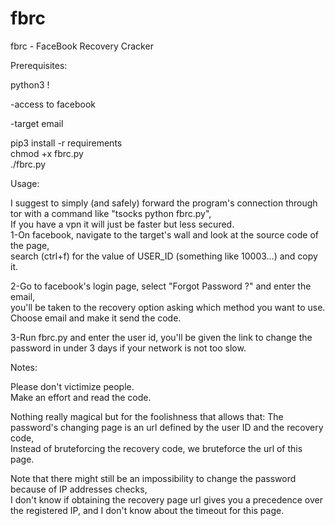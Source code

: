 # fbrc
fbrc - FaceBook Recovery Cracker


Prerequisites:

python3 !

-access to facebook

-target email

pip3 install -r requirements  
chmod +x fbrc.py  
./fbrc.py  

Usage:  

I suggest to simply (and safely) forward the program's connection through tor with a command like "tsocks python fbrc.py",  
If you have a vpn it will just be faster but less secured.  
1-On facebook, navigate to the target's wall and look at the source code of the page,  
search (ctrl+f) for the value of USER_ID (something like 10003...) and copy it.  

2-Go to facebook's login page, select "Forgot Password ?" and enter the email,  
you'll be taken to the recovery option asking which method you want to use.  
Choose email and make it send the code.  

3-Run fbrc.py and enter the user id, you'll be given the link to change the password in under 3 days if your network is not too slow.  

Notes:

Please don't victimize people.  
Make an effort and read the code.  

Nothing really magical but for the foolishness that allows that:  The password's changing page is an url defined by the user ID and the recovery code,  
Instead of bruteforcing the recovery code, we bruteforce the url of this page.  

Note that there might still be an impossibility to change the password because of IP addresses checks,  
I don't know if obtaining the recovery page url gives you a precedence over the registered IP, and I don't know about the timeout for this page.  

